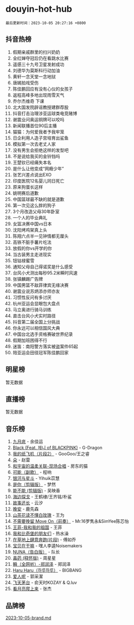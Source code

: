 # douyin-hot-hub

`最后更新时间：2023-10-05 20:27:16 +0800`

## 抖音热榜

1. 假期亲戚群里的扫兴奶奶
1. 全红婵夺冠后仍在看跳水比赛
1. 遥感三十九号卫星发射成功
1. 刘德华为莫斯科行动加油
1. 黄轩一念天堂一念地狱
1. 唐嫣拍戏受伤
1. 陈佳鹏回应有没有心仪的女孩子
1. 返程高峰多地出现雨雪天气
1. 乔尔杰维奇 下课
1. 北大国发院辟谣教授建群荐股
1. 抖音打击治理涉亚运球类电竞赌博
1. 谢震业问奥运铜牌可以咬吗
1. 新闻联播首位90后主播
1. 猫猫：为何爱我者予我牢笼
1. 日企利用人造子宫培育出鲨鱼
1. 模拟第一次去老丈人家
1. 没有男生会拒绝这样的发型吧
1. 不是说给我买的金铃铛吗
1. 王楚钦已经痛失本名
1. 是什么让他变成“网瘾少年”
1. 张艺兴差点说出EXO
1. 印度医院12名婴儿同日死亡
1. 原来狗蛋长这样
1. 姚明赛后道歉
1. 中国篮球最不缺的就是道歉
1. 第一次见这么胖的狗子
1. 3个月改造父母30年卧室
1. 一个人的毕业典礼
1. 女篮决赛中国vs日本
1. 沈阳烤鸡架真上头
1. 陈翔六点半一见钟情都无厘头
1. 高铁不脏手薯片吃法
1. 放假的你vs开学的你
1. 当古装男主走进现实
1. 钮钴禄蜜雪
1. 通知父母自己得诺奖是什么感受
1. 台风小犬测出每秒95.2米瞬时风速
1. 张镇麟踢广告牌
1. 中国男篮不敌菲律宾无缘决赛
1. 谢震业说苏炳添亦师亦友
1. 习惯性反问有多讨厌
1. 杭州亚运会显眼包大盘点
1. 马立奥进行骑马训练
1. 直击台风小犬实时路径
1. 抖音第二届全国上分挑战
1. 你永远可以相信国风大典
1. 中国台北选手资格赛破世界纪录
1. 假期加班困得不行
1. 迷笛：南阳警方落实被盗案件65起
1. 陪亚运会田径冠军陈佳鹏回家

## 明星榜

暂无数据

## 直播榜

暂无数据

## 音乐榜

1. [九月底](https://sf6-cdn-tos.douyinstatic.com/obj/tos-cn-ve-2774/oMfewG4PDTFhF8iz3OGQ7ABH5i6fCgnMaoCbzZ) - 余佳运
1. [Black (Feat. 제니 of BLACKPINK)](https://sf3-cdn-tos.douyinstatic.com/obj/tos-cn-ve-2774/2eb92e2debbe4fe0a552bc099aef7f28) - G-Dragon
1. [我的纸飞机（片段2）](https://sf6-cdn-tos.douyinstatic.com/obj/tos-cn-ve-2774/oM2ZrKcg2CD5AeRB2gkeXOFB1IxAGJdZPazYHf) - GooGoo/王之睿
1. [朵](https://sf3-cdn-tos.douyinstatic.com/obj/tos-cn-ve-2774/932f5bdfcd7c47b880525e92ab8a4999) - 赵雷
1. [和宇宙的温柔关联-现场合唱](https://sf3-cdn-tos.douyinstatic.com/obj/tos-cn-ve-2774/o0hONGDYQBgk0e5bqDeQOonVmncA6tC2nBwZLT) - 房东的猫
1. [可能（副歌）](https://sf3-cdn-tos.douyinstatic.com/obj/tos-cn-ve-2774/cde1731888894259b333569393c2fb51) - 程响
1. [银河与星斗](https://sf6-cdn-tos.douyinstatic.com/obj/tos-cn-ve-2774/3cc0bf5f0ef140f7b6743a631bcf3c58) - Yihuik苡慧
1. [是你（剪辑版）](https://sf3-cdn-tos.douyinstatic.com/obj/tos-cn-ve-2774/46019dae783c4c969944217fe1cfafc4) - 梦然
1. [能不能 (剪辑版)](https://sf3-cdn-tos.douyinstatic.com/obj/tos-cn-ve-2774/fc4a6c45b4a34277ba4088e1d7fdff98) - 吴映香
1. [海边探戈](https://sf3-cdn-tos.douyinstatic.com/obj/tos-cn-ve-2774/os9gE0VQCGqt6VQkZDyBBYvfSDY0QFe3vVmubn) - 王鹤棣/王齐铭/朴鲨
1. [故事还长](https://sf3-cdn-tos.douyinstatic.com/obj/tos-cn-ve-2774/30a26758c8594f0ab81ac675c33ee2c5) - 云汐
1. [晚安](https://sf3-cdn-tos.douyinstatic.com/obj/tos-cn-ve-2774/a724c5e224464218839820f4e4fd632f) - 鹿先森
1. [山茶花读不懂白玫瑰](https://sf3-cdn-tos.douyinstatic.com/obj/tos-cn-ve-2774/osfn8B7DktrRHEPJgPCfDbw7QDQEkwC16BxZg9) - 王为
1. [不需要挽留 Move On（前奏）](https://sf6-cdn-tos.douyinstatic.com/obj/tos-cn-ve-2774/ooCBhgCCkF4nExzQL9WZSUbitfA8IsDkgQIYhe) - Mr.16罗隽永&SimYee陈芯怡
1. [王菲-我和我的祖国](https://sf6-cdn-tos.douyinstatic.com/obj/tos-cn-ve-2774/3ef0f373017541e18566595c96123cab) - 王菲
1. [我和比奇堡的朋友们](https://sf3-cdn-tos.douyinstatic.com/obj/tos-cn-ve-2774/f0505db981ea4a6d91453a15924a82aa) - 热水澡
1. [在草地上肆意奔跑(片段)](https://sf6-cdn-tos.douyinstatic.com/obj/tos-cn-ve-2774/8831d494742f45dabdfa8adb8b817259) - 傅如乔
1. [宝贝在干嘛](https://sf3-cdn-tos.douyinstatic.com/obj/tos-cn-ve-2774/okW4hBCfJI5B2ZEgTCtikhMW7IafzNrBQIYkpJ) - 嘿人李逵Noisemakers
1. [NUNA（告白版）](https://sf6-cdn-tos.douyinstatic.com/obj/tos-cn-ve-2774/a65828cbd8ce41a78a430a58b49f4feb) - 队长
1. [毒药 (释怀版)](https://sf6-cdn-tos.douyinstatic.com/obj/tos-cn-ve-2774/oYILMEAzspdZBIzy4frJNB8ZHPHWAhiwowd4Ad) - 周星星
1. [瞬（全网听）-郑润泽](https://sf6-cdn-tos.douyinstatic.com/obj/tos-cn-ve-2774/o4Vb9eJZClCZTnRQYy0BRSeHGrDtrkrQgIBvQt) - 郑润泽
1. [Haru Haru（하루하루）](https://sf6-cdn-tos.douyinstatic.com/obj/tos-cn-ve-2774/940c04aa98154ee7bdbaaa2ad9f28aec) - BIGBANG
1. [爱人呢](https://sf3-cdn-tos.douyinstatic.com/obj/tos-cn-ve-2774/2041dc10f3c442f1992b439a00eaf2ba) - 郭采潔
1. [飞天茅台](https://sf6-cdn-tos.douyinstatic.com/obj/tos-cn-ve-2774/o4GhTV5kIuMWmC2Ai1WzNglssgBfQaqQCSLxUU) - 俞天时KOZAY & Q.luv
1. [看月亮爬上来](https://sf6-cdn-tos.douyinstatic.com/obj/tos-cn-ve-2774/356c324112764016b25295e535f2daf0) - 张杰

## 品牌榜

[2023-10-05-brand.md](2023-10-05-brand.md)
